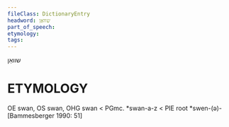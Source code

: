 ```yaml
---
fileClass: DictionaryEntry
headword: שוואַן
part_of_speech: 
etymology: 
tags: 
---
```

שוואַן

ETYMOLOGY
===========
OE swan, OS swan, OHG swan < PGmc. *swan-a-z < PIE root *swen-(ə)-
[Bammesberger 1990: 51]